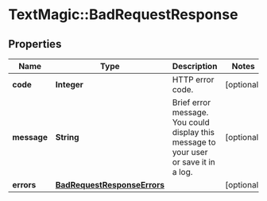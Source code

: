 # TextMagic::BadRequestResponse

## Properties
Name | Type | Description | Notes
------------ | ------------- | ------------- | -------------
**code** | **Integer** | HTTP error code. | [optional] 
**message** | **String** | Brief error message. You could display this message to your user or save it in a log. | [optional] 
**errors** | [**BadRequestResponseErrors**](BadRequestResponseErrors.md) |  | [optional] 


